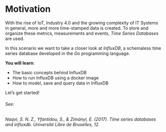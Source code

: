# Motivation

With the rise of IoT, Industry 4.0 and the growing complexity of IT Systems in general, more and more time-stamped data is created. To store and organize these metrics, measurements and events, *Time Series Databases* are used.

In this scenario we want to take a closer look at *InfluxDB*, a schemaless time series database developed in the *Go* programming language.

**You will learn**:
-	The basic concepts behind InfluxDB
-	How to run InfluxDB using a docker image
-	How to model, save and query data in InfluxDB

Let’s get started!


###### See:
###### Naqvi, S. N. Z., Yfantidou, S., & Zimányi, E. (2017). Time series databases and influxdb. Université Libre de Bruxelles, 12.
